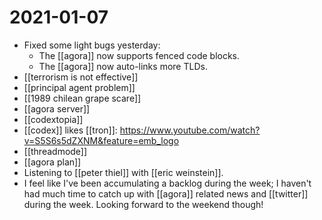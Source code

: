 # 2021-01-07

- Fixed some light bugs yesterday:
  - The [[agora]] now supports fenced code blocks.
  - The [[agora]] now auto-links more TLDs.
- [[terrorism is not effective]]
- [[principal agent problem]]
- [[1989 chilean grape scare]]
- [[agora server]]
- [[codextopia]]
- [[codex]] likes [[tron]]: https://www.youtube.com/watch?v=S5S6s5dZXNM&feature=emb_logo
- [[threadmode]]
- [[agora plan]]
- Listening to [[peter thiel]] with [[eric weinstein]].
- I feel like I've been accumulating a backlog during the week; I haven't had much time to catch up with [[agora]] related news and [[twitter]] during the week. Looking forward to the weekend though!



